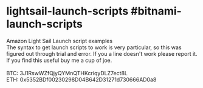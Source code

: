 # lightsail-launch-scripts #bitnami-launch-scripts
Amazon Light Sail Launch script examples<br>
The syntax to get launch scripts to work is very particular, so this was figured out through trial and error. If you a line doesn't work please report it.<br>
If you find this useful buy me a cup of joe.<br>
<br>
BTC: 3J1RswWZfQjyQYMnQTHKcriqyDLZ7ect8L<br>
ETH: 0x5352BDf00230298D04B642D31271d730666AD0a8

